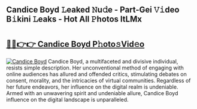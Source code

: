 ## Candice Boyd 𝙻eaked 𝙽u𝚍e - Part-Gei 𝚅𝚒deo B𝚒kini 𝙻eaks - Hot All 𝙿hotos ltLMx

# <h2><a href="http://ld61bb7.urlbe.top/?page=Candice+Boyd">🔗🔗👉👉 Candice Boyd P𝚑oto𝚜Vid𝚎o</a></h2>

[![Candice Boyd](https://i.imgur.com/eBuTRDB.gif)](http://ld61bb7.urlbe.top/?page=Candice+Boyd)
Candice Boyd, a multifaceted and divisive individual, resists simple description. Her unconventional method of engaging with online audiences has allured and offended critics, stimulating debates on consent, morality, and the intricacies of virtual communities. Regardless of her future endeavors, her influence on the digital realm is undeniable. Armed with an unwavering spirit and undeniable allure, Candice Boyd influence on the digital landscape is unparalleled.
